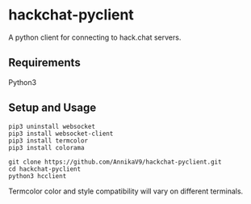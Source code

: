 # hackchat-pyclient
A python client for connecting to hack.chat servers.


## Requirements
Python3


## Setup and Usage
```
pip3 uninstall websocket
pip3 install websocket-client
pip3 install termcolor
pip3 install colorama

git clone https://github.com/AnnikaV9/hackchat-pyclient.git
cd hackchat-pyclient
python3 hcclient
```


Termcolor color and style compatibility will vary on different terminals.

